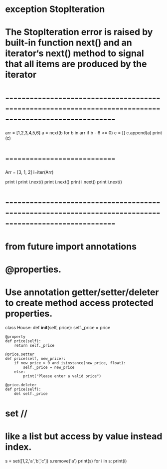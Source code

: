 # exception StopIteration
# The StopIteration error is raised by built-in function next() and an iterator‘s __next__() method to signal that all items are produced by the iterator
# -------------------------------------------------------------------------------------------------------
arr = [1,2,3,4,5,6]
a = next(b for b in arr if b - 6 <= 0)
c = []
c.append(a)
print (c)
# ---------------------------
Arr = [3, 1, 2] 
i=iter(Arr) 
  
print i 
print i.next() 
print i.next() 
print i.next() 
print i.next()
# -------------------------------------------------------------------------------------------------------
# from __future__ import annotations
# @properties.
# Use annotation getter/setter/deleter to create method access protected properties.
class House:
	def __init__(self, price):
		self._price = price

	@property
	def price(self):
		return self._price
	
	@price.setter
	def price(self, new_price):
		if new_price > 0 and isinstance(new_price, float):
			self._price = new_price
		else:
			print("Please enter a valid price")

	@price.deleter
	def price(self):
		del self._price

# set // 
# like a list but access by value instead index. 
s = set([1,2,'a','b','c'])
s.remove('a')
print(s)
for i in s: 
    print(i)